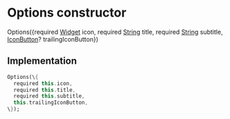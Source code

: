 


# Options constructor







Options(\{required [Widget](https:api.flutter.dev/flutter/widgets/Widget-class.html) icon, required [String](https:api.flutter.dev/flutter/dart-core/String-class.html) title, required [String](https:api.flutter.dev/flutter/dart-core/String-class.html) subtitle, [IconButton](https:api.flutter.dev/flutter/material/IconButton-class.html)? trailingIconButton\})





## Implementation

```dart
Options(\{
  required this.icon,
  required this.title,
  required this.subtitle,
  this.trailingIconButton,
\});
```







